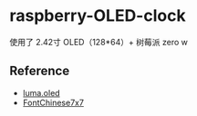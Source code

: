# raspberry-OLED-clock

使用了 2.42寸 OLED（128*64）+ 树莓派 zero w

## Reference

- [luma.oled](https://github.com/rm-hull/luma.oled)
- [FontChinese7x7](https://github.com/Angelic47/FontChinese7x7)
